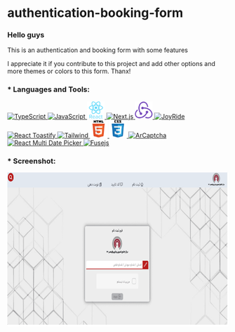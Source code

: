 # authentication-booking-form
<h3>Hello guys</h3>
<p>This is an authentication and booking form with some features</p>
<p>I appreciate it if you contribute to this project and add other options and more themes or colors to this form. Thanx!</p>

### * Languages and Tools:
<p align="left">
  <a href="https://www.typescriptlang.org/" target="_blank" title="TypeScript">
    <img src="https://www.vectorlogo.zone/logos/typescriptlang/typescriptlang-icon.svg" alt="TypeScript" width="40" height="40"/>
  </a>

  <a href="https://developer.mozilla.org/en-US/docs/Web/JavaScript" target="_blank" title="JavaScript">
    <img src="https://upload.wikimedia.org/wikipedia/commons/thumb/6/6a/JavaScript-logo.png/800px-JavaScript-logo.png" alt="JavaScript" width="40" height="40"/>
  </a>
  
  <a href="https://react.dev/" target="_blank" title="React Library">
    <img src="https://raw.githubusercontent.com/devicons/devicon/master/icons/react/react-original-wordmark.svg" alt="React Library" width="40" height="40"/>
  </a>
  
  <a href="https://nextjs.org/" target="_blank" title="Next.js">
    <img src="https://nextjs.org/static/favicon/apple-touch-icon.png" alt="Next.js" width="40" height="40"/>
  </a>
  
  <a href="https://redux.js.org" target="_blank" title="Redux">
	<img src="https://raw.githubusercontent.com/devicons/devicon/master/icons/redux/redux-original.svg" alt="Redux" width="40" height="40"/>
  </a>

  <a href="https://docs.react-joyride.com/" target="_blank" title="JoyRide">
    <img src="https://www.gitbook.com/cdn-cgi/image/width=40,dpr=2,height=40,fit=contain,format=auto/https%3A%2F%2F638355024-files.gitbook.io%2F~%2Ffiles%2Fv0%2Fb%2Fgitbook-legacy-files%2Fo%2Fspaces%252F-LA8pJSK2BG0cELw_4SK%252Favatar.png%3Fgeneration%3D1546268556678141%26alt%3Dmedia" alt="JoyRide" width="40" height="40"/>
  </a>

  <a href="https://fkhadra.github.io/react-toastify/introduction/" target="_blank" title="React Toastify">
    <img src="https://fkhadra.github.io/react-toastify/img/favicon.ico" alt="React Toastify" width="40" height="40"/>
  </a>
  
  <a href="https://tailwindcss.com/" target="_blank" title="Tailwind">
	<img src="https://www.vectorlogo.zone/logos/tailwindcss/tailwindcss-icon.svg" alt="Tailwind" width="40" height="40"/>
  </a> 
 
  <a href="https://www.w3schools.com/html/" target="_blank" title="HTML5">
    <img src="https://raw.githubusercontent.com/devicons/devicon/master/icons/html5/html5-original-wordmark.svg" alt="HTML5" width="40" height="40"/>
  </a>
  
  <a href="https://www.w3schools.com/css/" target="_blank" title="CSS3">
    <img src="https://raw.githubusercontent.com/devicons/devicon/master/icons/css3/css3-original-wordmark.svg" alt="CSS3" width="40" height="40"/>
  </a>
  
  <a href="https://arcaptcha.co/fa/" target="_blank" title="ArCaptcha">
    <img src="https://dashboard.arcaptcha.co/_nuxt/023053fecdcdf20e40bdc993c754d487.svg" alt="ArCaptcha" width="60" height="40"/>
  </a>
  
  <a href="https://shahabyazdi.github.io/react-multi-date-picker/" target="_blank" title="React Multi Date Picker">
    <img src="https://shahabyazdi.github.io/react-multi-date-picker/favicon-32x32.png?v=53aa06cf17e4239d0dba6ffd09854e02" alt="React Multi Date Picker" width="40" height="40"/>
  </a>

  <a href="https://fusejs.io/" target="_blank" title="Fusejs">
    <img src="https://fusejs.io/assets/img/logo.png" alt="Fusejs" width="40" height="40"/>
  </a>
</p>

### * Screenshot:
<img src="sample.png" alt="Project sample screenshot" width="800" height="350">
